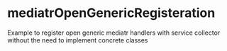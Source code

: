 # mediatrOpenGenericRegisteration
Example to register open generic mediatr handlers with service collector without the need to implement concrete classes
